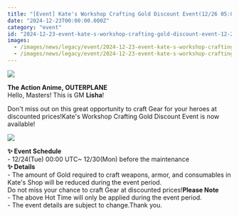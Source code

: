 ```yaml
---
title: "[Event] Kate's Workshop Crafting Gold Discount Event(12/26 05:00 Edited)"
date: "2024-12-23T00:00:00.000Z"
category: "event"
id: "2024-12-23-event-kate-s-workshop-crafting-gold-discount-event-12-26-05-00-edited"
images:
  - /images/news/legacy/event/2024-12-23-event-kate-s-workshop-crafting-gold-discount-event-12-26-05-00-edited/349332a5293c43db99d10f0eb42edfad.webp
  - /images/news/legacy/event/2024-12-23-event-kate-s-workshop-crafting-gold-discount-event-12-26-05-00-edited/283e87a9935245558246f7157757f8be.webp
---
```


![](/images/news/legacy/event/2024-12-23-event-kate-s-workshop-crafting-gold-discount-event-12-26-05-00-edited/349332a5293c43db99d10f0eb42edfad.webp)  

**The Action Anime, OUTERPLANE**  
Hello, Masters! This is GM **Lisha**!  
  
Don't miss out on this great opportunity to craft Gear for your heroes at discounted prices!Kate's Workshop Crafting Gold Discount Event is now available!

![](/images/news/legacy/event/2024-12-23-event-kate-s-workshop-crafting-gold-discount-event-12-26-05-00-edited/283e87a9935245558246f7157757f8be.webp)  
  

**✨ Event Schedule**  
\- 12/24(Tue) 00:00 UTC~ 12/30(Mon) before the maintenance  
**✨ Details**  
\- The amount of Gold required to craft weapons, armor, and consumables in Kate's Shop will be reduced during the event period.  
Do not miss your chance to craft Gear at discounted prices!**Please Note**  
\- The above Hot Time will only be applied during the event period.  
\- The event details are subject to change.Thank you.
